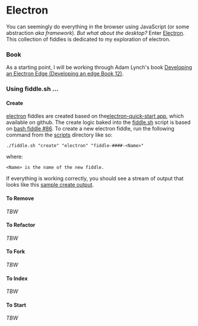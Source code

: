 Electron
======

You can seemingly do everything in the browser using JavaScript (or some abstraction 
_aka framework_).  _But what about the desktop?_ Enter [Electron](http://electron.atom.io/). This collection of fiddles
is dedicated to my exploration of electron.


### Book

As a starting point, I will be working through Adam Lynch's book [Developing an Electron Edge (Developing an edge Book 12)](https://amzn.com/B01G7TTKSK).


### Using fiddle.sh ...

#### Create

[electron](../electron) fiddles are created based on the[electron-quick-start app](https://github.com/electron/electron-quick-start),
which available on github.  The create logic baked into the [fiddle.sh](../../scripts/fiddle.sh) script is based on 
[bash fiddle #86](../bash/fiddle-0086-Electron).  To create a new electron fiddle, run the following command from the 
[scripts](../../scripts) directory like so:

    ./fiddle.sh "create" "electron" "fiddle-####-<Name>"

where:

    <Name> is the name of the new fiddle.

If everything is working correctly, you should see a stream of output that looks like this [sample create output](create.markdown).

#### To Remove

_TBW_

#### To Refactor

_TBW_

#### To Fork

_TBW_

#### To Index

_TBW_

#### To Start

_TBW_


